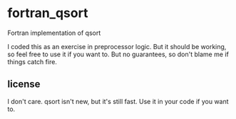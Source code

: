 # fortran_qsort
Fortran implementation of qsort

I coded this as an exercise in preprocessor logic. But it should be working, so feel free to use it if you want to. But no guarantees, so don't blame me if things catch fire.

## license

I don't care. qsort isn't new, but it's still fast. Use it in your code if you want to.
